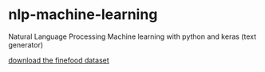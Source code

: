 # nlp-machine-learning
Natural Language Processing Machine learning with python and keras (text generator)

[download the finefood dataset](https://drive.google.com/open?id=1-hmDDvkBMBO1Am-XyaovNaR1l6vnf5uZ)
